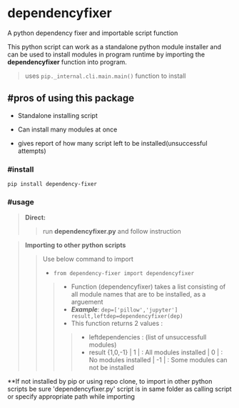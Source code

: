 # dependencyfixer

A python dependency fixer and importable script function

  

This python script can work as a standalone python module installer and can be used to install modules in program runtime by importing the **dependencyfixer** function into program.

>uses `pip._internal.cli.main.main()` function to install

  

## #pros of using this package

  

* Standalone installing script

* Can install many modules at once

* gives report of how many script left to be installed(unsuccessful attempts)

  

### #install

`pip install dependency-fixer`

  

### #usage

> **Direct:**
>> 	 run **dependencyfixer.py** and follow instruction

>**Importing to other python scripts**
>>  Use below command to import
>>* `from dependency-fixer import dependencyfixer`
>>>* Function (dependencyfixer) takes a list consisting of all module names that are to be installed, as a arguement
>>>* ***Example***:
`dep=['pillow','jupyter']
result,leftdep=dependencyfixer(dep)`
>>>* This function returns 2 values :
>>> > * leftdependencies : (list of unsuccessfull modules)
>>> > * result {1,0,-1} 
>>>> | 1   | :   All modules installed
>>>> | 0   | :   No modules installed
>>>> | -1 | :   Some modules can not be installed

**If not installed by pip or using repo clone, to import in other python scripts be sure 'dependencyfixer.py' script is in same folder as calling script or specify appropriate path while importing